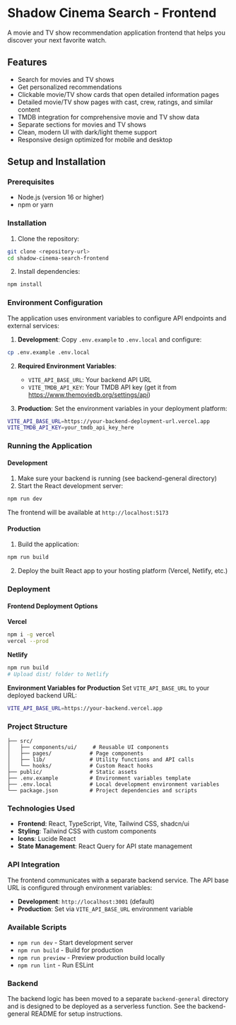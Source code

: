 # Shadow Cinema Search - Frontend

A movie and TV show recommendation application frontend that helps you discover your next favorite watch.

## Features

- Search for movies and TV shows
- Get personalized recommendations
- Clickable movie/TV show cards that open detailed information pages
- Detailed movie/TV show pages with cast, crew, ratings, and similar content
- TMDB integration for comprehensive movie and TV show data
- Separate sections for movies and TV shows
- Clean, modern UI with dark/light theme support
- Responsive design optimized for mobile and desktop

## Setup and Installation

### Prerequisites

- Node.js (version 16 or higher)
- npm or yarn

### Installation

1. Clone the repository:
```bash
git clone <repository-url>
cd shadow-cinema-search-frontend
```

2. Install dependencies:
```bash
npm install
```

### Environment Configuration

The application uses environment variables to configure API endpoints and external services:

1. **Development**: Copy `.env.example` to `.env.local` and configure:
```bash
cp .env.example .env.local
```

2. **Required Environment Variables**:
   - `VITE_API_BASE_URL`: Your backend API URL
   - `VITE_TMDB_API_KEY`: Your TMDB API key (get it from https://www.themoviedb.org/settings/api)

3. **Production**: Set the environment variables in your deployment platform:
```bash
VITE_API_BASE_URL=https://your-backend-deployment-url.vercel.app
VITE_TMDB_API_KEY=your_tmdb_api_key_here
```

### Running the Application

#### Development

1. Make sure your backend is running (see backend-general directory)
2. Start the React development server:
```bash
npm run dev
```

The frontend will be available at `http://localhost:5173`

#### Production

1. Build the application:
```bash
npm run build
```

2. Deploy the built React app to your hosting platform (Vercel, Netlify, etc.)

### Deployment

#### Frontend Deployment Options

**Vercel**
```bash
npm i -g vercel
vercel --prod
```

**Netlify**
```bash
npm run build
# Upload dist/ folder to Netlify
```

**Environment Variables for Production**
Set `VITE_API_BASE_URL` to your deployed backend URL:
```bash
VITE_API_BASE_URL=https://your-backend.vercel.app
```

### Project Structure

```
├── src/
│   ├── components/ui/     # Reusable UI components
│   ├── pages/            # Page components
│   ├── lib/              # Utility functions and API calls
│   └── hooks/            # Custom React hooks
├── public/               # Static assets
├── .env.example          # Environment variables template
├── .env.local            # Local development environment variables
└── package.json          # Project dependencies and scripts
```

### Technologies Used

- **Frontend**: React, TypeScript, Vite, Tailwind CSS, shadcn/ui
- **Styling**: Tailwind CSS with custom components
- **Icons**: Lucide React
- **State Management**: React Query for API state management

### API Integration

The frontend communicates with a separate backend service. The API base URL is configured through environment variables:

- **Development**: `http://localhost:3001` (default)
- **Production**: Set via `VITE_API_BASE_URL` environment variable

### Available Scripts

- `npm run dev` - Start development server
- `npm run build` - Build for production
- `npm run preview` - Preview production build locally
- `npm run lint` - Run ESLint

### Backend

The backend logic has been moved to a separate `backend-general` directory and is designed to be deployed as a serverless function. See the backend-general README for setup instructions.